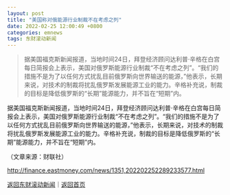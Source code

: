 ```yaml
---
layout: post
title: "美国称对俄能源行业制裁不在考虑之列"
date: 2022-02-25 12:00:49 +0800
categories: emnews
tags: 东财滚动新闻
---
```

> 据美国福克斯新闻报道，当地时间24日，拜登经济顾问达利普·辛格在白宫每日简报会上表示，美国对俄罗斯能源行业制裁“不在考虑之列”。“我们的措施不是为了以任何方式扰乱目前俄罗斯向世界输送的能源，”他表示，长期来说，对技术的制裁将扰乱俄罗斯发展能源工业的能力。辛格补充说，制裁的目标是降低俄罗斯的“长期”能源能力，并不旨在“短期”内。

<p>据美国福克斯新闻报道，当地时间24日，拜登经济顾问达利普·辛格在白宫每日简报会上表示，美国对俄罗斯能源行业制裁“不在考虑之列”。“我们的措施不是为了以任何方式扰乱目前俄罗斯向世界输送的能源，”他表示，长期来说，对技术的制裁将扰乱俄罗斯发展能源工业的能力。辛格补充说，制裁的目标是降低俄罗斯的“长期”能源能力，并不旨在“短期”内。</p><p class="em_media">（文章来源：财联社）</p>

<http://finance.eastmoney.com/news/1351,202202252289233577.html>

[返回东财滚动新闻](//finews.withounder.com/emnews/)｜[返回首页](//finews.withounder.com/)